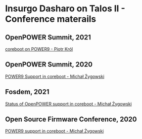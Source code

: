 # Insurgo Dasharo on Talos II - Conference materails

## OpenPOWER Summit, 2021

[coreboot on POWER9 - Piotr Król](https://www.youtube.com/watch?v=toLV9d7H6Q0)

## OpenPOWER Summit, 2020

[POWER9 Support in coreboot - Michał Żygowski](https://www.youtube.com/watch?v=Mb__SNfMVFw)

## Fosdem, 2021

[Status of OpenPOWER support in coreboot - Michał Żygowski](https://archive.fosdem.org/2021/schedule/event/statusopenpowercoreboot/)

## Open Source Firmware Conference, 2020

[POWER9 support in coreboot - Michał Żygowski](https://vimeo.com/488133382)
